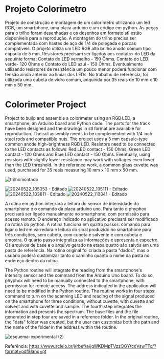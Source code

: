 # Projeto Colorímetro

Projeto de construção e montagem de um colorímetro utilizando um led RGB, um smartphone, uma placa arduino e um código em python.
As peças para o trilho foram desenhadas e os desenhos em formato stl estão disponíveis para a reprodução. A montagem do trilho precisa ser complementada com 
hastes de aço de 1/4 de polegada e porcas compatíveis. O projeto utiliza um LED RGB alto brilho anodo comum tipo cápsula de 5 mm. Resistores precisam ser ligados
aos contatos do LED da sequinte forma: Contato do LED vermelho - 150 Ôhms, Contato do LED verde- 120 Ôhms e Contato do LED azul - 150 Ôhms. Eventualmente utilizando resistores de resistência um pouco menor poderá funcionar com tensão ainda anterior ao limiar dos LEDs. No trabalho de referência, foi utilizada uma cubeta de vidro comum, adquirida por 35 reais de 10 mm x 10 mm x 50 mm. 

# Colorimeter Project
Project to build and assemble a colorimeter using an RGB LED, a smartphone, an Arduino board and Python code.
The parts for the track have been designed and the drawings in stl format are available for reproduction. The rail assembly needs to be complemented with 
1/4 inch steel rods and compatible nuts. The project uses a 5 mm capsule-type common anode high-brightness RGB LED. Resistors need to be connected
to the LED contacts as follows: Red LED contact - 150 Ohms, Green LED contact - 120 Ohms and Blue LED contact - 150 Ohms. Eventually, using resistors with slightly lower resistance may work with voltages even lower than the LED threshold. In the reference work, a common glass cuvette was used, purchased for 35 reais measuring 10 mm x 10 mm x 50 mm.

![trilhomontado](https://github.com/idmilton/ProjetoColorimetro/assets/4228326/2f3b81c3-9a5f-49bd-84c4-c4f7e4e20c2d)

![20240522_105353 - Editado](https://github.com/idmilton/ProjetoColorimetro/assets/4228326/1ae7d759-14e0-4390-b23a-03aa221f68f2)
![20240522_105111 - Editado](https://github.com/idmilton/ProjetoColorimetro/assets/4228326/f1d993f5-63ca-4641-b090-bc4fdb1da175)
![20240522_103811 - Editado](https://github.com/idmilton/ProjetoColorimetro/assets/4228326/a34765de-bcf6-4930-bba8-d949ccbcc6f9)
![20240522_110341 - Editado](https://github.com/idmilton/ProjetoColorimetro/assets/4228326/471e90c7-8ddb-4416-a063-073ef16d23dc)



A rotina em python integrará a leitura do sensor de intensidade do smartphone e o comando da placa arduino uno. Para tanto o phyphox precisará ser ligado manualmente no 
smartphone, com permissão para acesso remoto. O endereço indicado no aplicativo precisará ser modificado na rotina do python. A rotina funciona em quatro passos: comando para ligar o led em varredura e leitura do sinal produzido no smartphone para três condições, sem cubeta, com cubeta e solvente e com cubeta e amostra. O quarto passo integraliza as informações e apresenta o espectro. Os arquivos de base e o arquivo gerado na etapa quatro são salvos em uma pasta de referência. Na rotina original foi criada a pasta "dados", mas o usuário poderá customizar tanto o caminho quanto o nome da pasta no endereço dentro da rotina.

The Python routine will integrate the reading from the smartphone's intensity sensor and the command from the Arduino Uno board. To do so, phyphox will need to be manually connected to the smartphone, with permission for remote access. The address indicated in the application will need to be modified in the Python routine. The routine works in four steps: command to turn on the scanning LED and reading of the signal produced on the smartphone for three conditions, without cuvette, with cuvette and solvent and with cuvette and sample. The fourth step integrates the information and presents the spectrum. The base files and the file generated in step four are saved in a reference folder. In the original routine, the "data" folder was created, but the user can customize both the path and the name of the folder in the address within the routine.

![esquema-experimental (2)](https://github.com/idmilton/ProjetoColorimetro/assets/4228326/f5f0de91-7234-472b-bb2b-0ae5d5039101)


Referência: https://www.scielo.br/j/rbef/a/jqWKDMpTVzzQGYtcdVswTTc/?format=pdf&lang=pt

